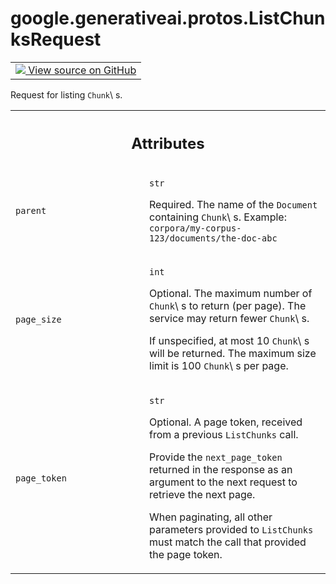 
# google.generativeai.protos.ListChunksRequest

<!-- Insert buttons and diff -->

<table class="tfo-notebook-buttons tfo-api nocontent">
<td>
  <a target="_blank" href="https://github.com/googleapis/google-cloud-python/tree/main/packages/google-ai-generativelanguage/google/ai/generativelanguage_v1beta/types/retriever_service.py#L724-L761">
    <img src="https://www.tensorflow.org/images/GitHub-Mark-32px.png" />
    View source on GitHub
  </a>
</td>
</table>



Request for listing ``Chunk``\ s.

<!-- Placeholder for "Used in" -->




<!-- Tabular view -->
 <table class="responsive fixed orange">
<colgroup><col width="214px"><col></colgroup>
<tr><th colspan="2"><h2 class="add-link">Attributes</h2></th></tr>

<tr>
<td>

`parent`<a id="parent"></a>

</td>
<td>

`str`

Required. The name of the ``Document`` containing
``Chunk``\ s. Example:
``corpora/my-corpus-123/documents/the-doc-abc``

</td>
</tr><tr>
<td>

`page_size`<a id="page_size"></a>

</td>
<td>

`int`

Optional. The maximum number of ``Chunk``\ s to return (per
page). The service may return fewer ``Chunk``\ s.

If unspecified, at most 10 ``Chunk``\ s will be returned.
The maximum size limit is 100 ``Chunk``\ s per page.

</td>
</tr><tr>
<td>

`page_token`<a id="page_token"></a>

</td>
<td>

`str`

Optional. A page token, received from a previous
``ListChunks`` call.

Provide the ``next_page_token`` returned in the response as
an argument to the next request to retrieve the next page.

When paginating, all other parameters provided to
``ListChunks`` must match the call that provided the page
token.

</td>
</tr>
</table>



